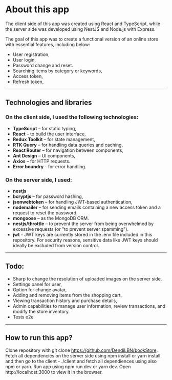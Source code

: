 # About this app

The client side of this app was created using React and TypeScript, while the server side was developed using NestJS and Node.js with Express.

The goal of this app was to create a functional version of an online store with essential features, including below:

- User registration, 
- User login,
- Password change and reset.
- Searching items by category or keywords,
- Access token,
- Refresh token,

---

## Technologies and libraries

### On the client side, I used the following technologies:

- **TypeScript** – for static typing,
- **React** – to build the user interface,
- **Redux Toolkit** – for state management,
- **RTK Query** – for handling data queries and caching,
- **React Router** – for navigation between components,
- **Ant Design** – UI components,
- **Axios** – for HTTP requests.
- **Error boundry** - for error handling.

### On the server side, I used:

- **nestjs** 
- **bcryptjs** – for password hashing,
- **jsonwebtoken** – for handling JWT-based authentication,
- **nodemailer** – for sending emails containing a new access token and a request to reset the password.
- **mongoose** – as the MongoDB ORM.
- **nestjs/throttle** – to prevent the server from being overwhelmed by excessive requests (or "to prevent server spamming").
- **jwt** - JWT keys are currently stored in the .env file included in this repository. For security reasons, sensitive data like JWT keys should ideally be excluded from version control. 
---
## Todo: 
- Sharp to change the resolution of uploaded images on the server side,
- Settings panel for user,
- Option for change avatar,
- Adding and removing items from the shopping cart, 
- Viewing transaction history and purchase details,
- Admin capabilities to manage user information, review transactions, and modify the store inventory.
- Tests e2e 
---

## How to run this app?


Clone repository with git clone https://github.com/DendiLBN/bookStore.
Fetch all dependencies on the server side using npm install or yarn install and then go to the client - ./client and fetch all dependiences using also npm or yarn.
Run app using npm run dev or yarn dev.
Open http://localhost:3000 to view it in the browser.
